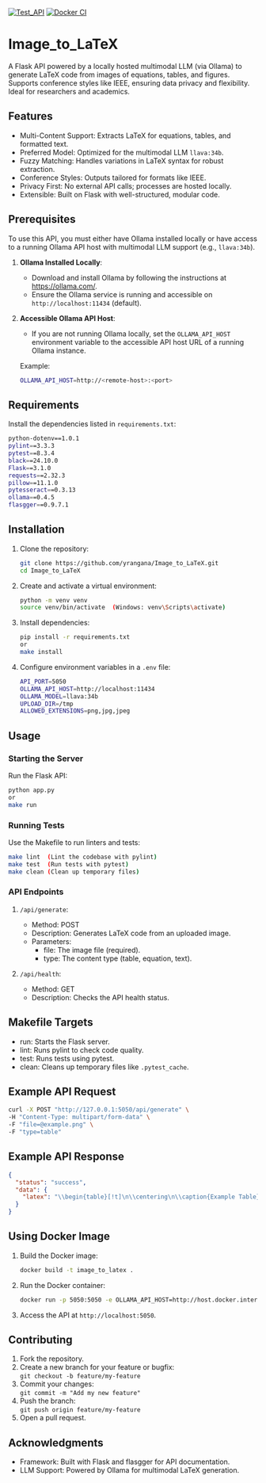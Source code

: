 [![Test_API](https://github.com/yrangana/Image_to_LaTeX/actions/workflows/Test_API.yml/badge.svg)](https://github.com/yrangana/Image_to_LaTeX/actions/workflows/Test_API.yml)  [![Docker CI](https://github.com/yrangana/Image_to_LaTeX/actions/workflows/docker-image.yml/badge.svg)](https://github.com/yrangana/Image_to_LaTeX/actions/workflows/docker-image.yml)

# Image_to_LaTeX

A Flask API powered by a locally hosted multimodal LLM (via Ollama) to generate LaTeX code from images of equations, tables, and figures. Supports conference styles like IEEE, ensuring data privacy and flexibility. Ideal for researchers and academics.

## Features

- Multi-Content Support: Extracts LaTeX for equations, tables, and formatted text.
- Preferred Model: Optimized for the multimodal LLM `llava:34b`.
- Fuzzy Matching: Handles variations in LaTeX syntax for robust extraction.
- Conference Styles: Outputs tailored for formats like IEEE.
- Privacy First: No external API calls; processes are hosted locally.
- Extensible: Built on Flask with well-structured, modular code.

## Prerequisites

To use this API, you must either have Ollama installed locally or have access to a running Ollama API host with multimodal LLM support (e.g., `llava:34b`).

1. **Ollama Installed Locally**:
   - Download and install Ollama by following the instructions at https://ollama.com/.
   - Ensure the Ollama service is running and accessible on `http://localhost:11434` (default).

2. **Accessible Ollama API Host**:
   - If you are not running Ollama locally, set the `OLLAMA_API_HOST` environment variable to the accessible API host URL of a running Ollama instance.

   Example:
   ```bash
   OLLAMA_API_HOST=http://<remote-host>:<port>
   ```

## Requirements

Install the dependencies listed in `requirements.txt`:

```bash
python-dotenv==1.0.1  
pylint==3.3.3  
pytest==8.3.4  
black==24.10.0  
Flask==3.1.0  
requests==2.32.3  
pillow==11.1.0  
pytesseract==0.3.13
ollama==0.4.5  
flasgger==0.9.7.1
```

## Installation

1. Clone the repository:  
    ```bash
   git clone https://github.com/yrangana/Image_to_LaTeX.git  
   cd Image_to_LaTeX  
   ```

2. Create and activate a virtual environment:  
    ```bash
   python -m venv venv  
   source venv/bin/activate  (Windows: venv\Scripts\activate)  
    ```

3. Install dependencies:
    ```bash
   pip install -r requirements.txt
   or
   make install
   ``` 

4. Configure environment variables in a `.env` file:  
   ```bash
   API_PORT=5050  
   OLLAMA_API_HOST=http://localhost:11434  
   OLLAMA_MODEL=llava:34b  
   UPLOAD_DIR=/tmp  
   ALLOWED_EXTENSIONS=png,jpg,jpeg 
   ```

## Usage

### Starting the Server

Run the Flask API:
```bash
python app.py
or
make run
```  

### Running Tests

Use the Makefile to run linters and tests:  
```bash
make lint  (Lint the codebase with pylint)  
make test  (Run tests with pytest)  
make clean (Clean up temporary files)  
```

### API Endpoints

1. `/api/generate`:  
   - Method: POST  
   - Description: Generates LaTeX code from an uploaded image.  
   - Parameters:  
     - file: The image file (required).  
     - type: The content type (table, equation, text).  

2. `/api/health`:  
   - Method: GET  
   - Description: Checks the API health status.  

## Makefile Targets

- run: Starts the Flask server.  
- lint: Runs pylint to check code quality.  
- test: Runs tests using pytest.  
- clean: Cleans up temporary files like `.pytest_cache`.  

## Example API Request

```bash
curl -X POST "http://127.0.0.1:5050/api/generate" \  
-H "Content-Type: multipart/form-data" \  
-F "file=@example.png" \  
-F "type=table"
```

## Example API Response

```json
{
  "status": "success",
  "data": {
    "latex": "\\begin{table}[!t]\n\\centering\n\\caption{Example Table}\n\\label{tab:example}\n\\begin{tabular}{|c|c|c|}\n\\hline\nA & B & C \\\\\n\\hline\n1 & 2 & 3 \\\\\n4 & 5 & 6 \\\\\n\\hline\n\\end{tabular}\n\\end{table}"
  }
}
```

## Using Docker Image

1. Build the Docker image:  
   ```bash
   docker build -t image_to_latex .
   ```
2. Run the Docker container:  
   ```bash
   docker run -p 5050:5050 -e OLLAMA_API_HOST=http://host.docker.internal:11434 -name image_to_latex image_to_latex
   ```
3. Access the API at `http://localhost:5050`.

## Contributing

1. Fork the repository.  
2. Create a new branch for your feature or bugfix:  
   `git checkout -b feature/my-feature  `
3. Commit your changes:  
   `git commit -m "Add my new feature"  `
4. Push the branch:  
   `git push origin feature/my-feature  `
5. Open a pull request.  

## Acknowledgments

- Framework: Built with Flask and flasgger for API documentation.
- LLM Support: Powered by Ollama for multimodal LaTeX generation.
